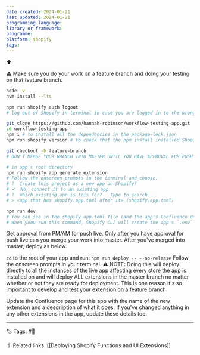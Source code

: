 ```yaml
---
date created: 2024-01-21
last updated: 2024-01-21
programming language: 
library or framework: 
programme: 
platform: shopify
tags:
---
```

⬆ 

⚠️ Make sure you do your work on a feature branch and doing your testing on that feature branch.
```bash
node -v
nvm install --lts

npm run shopify auth logout
# log out of Shopify in terminal in case you are logged in to the wrong account. Later when prompted by the CLI, log in to the Shopify partner account that owns the app you are about to work on.

git clone https://github.com/hannah-robinson/workflow-testing-app.git
cd workflow-testing-app
npm i # to install all the dependencies in the package-lock.json
npm run shopify version # to check that the npm install installed Shopify CLI correctly

git checkout -b feature-branch 
# DON'T MERGE YOUR BRANCH INTO MASTER UNTIL YOU HAVE APPROVAL FOR PUSH LIVE

# in app's root directory
npm run shopify app generate extension
# Follow the onscreen prompts in the terminal and choose:
# ?  Create this project as a new app on Shopify?
# ✔  No, connect it to an existing app
# ?  Which existing app is this for?   Type to search...
# > <app that has shopify.app.toml after it> (shopify.app.toml)

npm run dev
# You can see in the shopify.app.toml file (and the app's Confluence doc) which store is being used as the dev store for app testing
# When yoou run this command, Shopify CLI will create the app's `.env` file for you and populate its contents
```

Get approval from PM/AM for push live. Only after you have approval for push live can you merge your work into master. 
After you've merged into master, deploy as below.

`cd` to the root of your app and run: 
`npm run deploy -- --no-release`
Follow the onscreen prompts in your terminal.
⚠️ NOTE: Doing this will deploy directly to all the instances of the live app affecting every store the app is installed on and will deploy ALL extensions in the master branch no matter whether or not they are ready for deployment. This is one reason it's so important to develop and test your extension on a feature branch

Update the Confluence page for this app with the name of the new extension and a descriiption of what it does. If you've changed anything in any other extensions in the app, update these details too.

---
🏷 Tags: #🌱

🖇 Related links: [[Deploying Shopify Functions and UI Extensions]]

